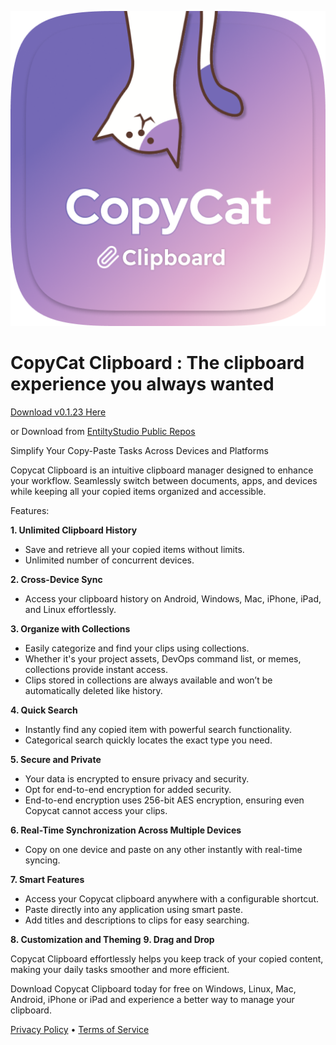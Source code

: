 ![CopyCat Clipboard](assets/images/icons/icon.png)

# CopyCat Clipboard : The clipboard experience you always wanted

[Download v0.1.23 Here](https://www.entilitystudio.com/copycat-clipboard)

or Download from [EntiltyStudio Public Repos](https://github.com/raj457036/entility_studio_public)

Simplify Your Copy-Paste Tasks Across Devices and Platforms

Copycat Clipboard is an intuitive clipboard manager designed to enhance your workflow. Seamlessly switch between documents, apps, and devices while keeping all your copied items organized and accessible.

Features:

**1. Unlimited Clipboard History**
- Save and retrieve all your copied items without limits.
- Unlimited number of concurrent devices.

**2. Cross-Device Sync**
- Access your clipboard history on Android, Windows, Mac, iPhone, iPad, and Linux effortlessly.

**3. Organize with Collections**
- Easily categorize and find your clips using collections.
- Whether it's your project assets, DevOps command list, or memes, collections provide instant access.
- Clips stored in collections are always available and won’t be automatically deleted like history.

**4. Quick Search**
- Instantly find any copied item with powerful search functionality.
- Categorical search quickly locates the exact type you need.

**5. Secure and Private**
- Your data is encrypted to ensure privacy and security.
- Opt for end-to-end encryption for added security.
- End-to-end encryption uses 256-bit AES encryption, ensuring even Copycat cannot access your clips.

**6. Real-Time Synchronization Across Multiple Devices**
- Copy on one device and paste on any other instantly with real-time syncing.

**7. Smart Features**
- Access your Copycat clipboard anywhere with a configurable shortcut.
- Paste directly into any application using smart paste.
- Add titles and descriptions to clips for easy searching.

**8. Customization and Theming**
**9. Drag and Drop**


Copycat Clipboard effortlessly helps you keep track of your copied content, making your daily tasks smoother and more efficient.

Download Copycat Clipboard today for free on Windows, Linux, Mac, Android, iPhone or iPad and experience a better way to manage your clipboard.

[Privacy Policy](https://www.entilitystudio.com/privacy-policy) • [Terms of Service](https://www.entilitystudio.com/terms-conditions)
